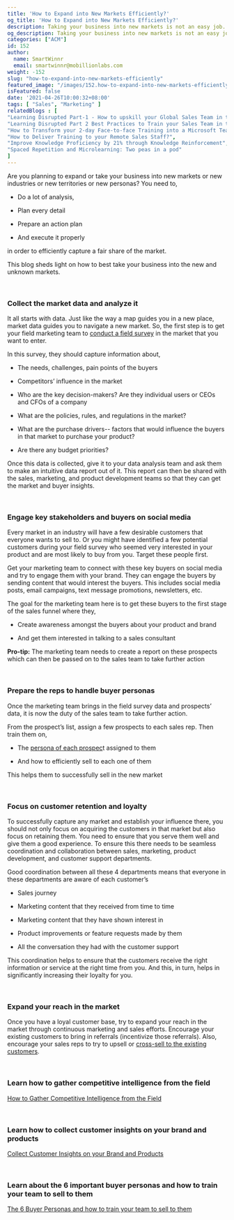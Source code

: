 ```yaml
---
title: 'How to Expand into New Markets Efficiently?'
og_title: 'How to Expand into New Markets Efficiently?'
description: Taking your business into new markets is not an easy job. It takes a lot of analysis, planning, and perfect execution. This blog sheds light on how you can efficiently enter new markets or industries
og_description: Taking your business into new markets is not an easy job. It takes a lot of analysis, planning, and perfect execution. This blog sheds light on how you can efficiently enter new markets or industries
categories: ["ACM"]
id: 152
author:
  name: SmartWinnr
  email: smartwinnr@mobillionlabs.com
weight: -152
slug: "how-to-expand-into-new-markets-efficiently"
featured_image: "/images/152.how-to-expand-into-new-markets-efficiently.jpeg"
isFeatured: false
date: '2021-04-26T10:00:32+08:00'
tags: [ "Sales", "Marketing" ]
relatedBlogs : [
"Learning Disrupted Part-1 - How to upskill your Global Sales Team in this Post Pandemic Virtual Environment",
"Learning Disrupted Part 2 Best Practices to Train your Sales Team in this Post-pandemic Virtual World",
"How to Transform your 2-day Face-to-face Training into a Microsoft Teams Virtual Training?",
"How to Deliver Training to your Remote Sales Staff?",
"Improve Knowledge Proficiency by 21% through Knowledge Reinforcement",
"Spaced Repetition and Microlearning: Two peas in a pod"
]
---
```


Are you planning to expand or take your business into new markets or new industries or new territories or new personas? You need to,

-   Do a lot of analysis,
    
-   Plan every detail
    
-   Prepare an action plan
    
-   And execute it properly
    

in order to efficiently capture a fair share of the market.

  

This blog sheds light on how to best take your business into the new and unknown markets.

<br>

### **Collect the market data and analyze it**

It all starts with data. Just like the way a map guides you in a new place, market data guides you to navigate a new market. So, the first step is to get your field marketing team to [conduct a field survey](https://www.smartwinnr.com/post/how-to-gather-competitive-intelligence-from-the-field/) in the market that you want to enter.

  

In this survey, they should capture information about,

-   The needs, challenges, pain points of the buyers
    
-   Competitors’ influence in the market
    
-   Who are the key decision-makers? Are they individual users or CEOs and CFOs of a company
    
-   What are the policies, rules, and regulations in the market?
    
-   What are the purchase drivers-- factors that would influence the buyers in that market to purchase your product?
    
-   Are there any budget priorities?
    

  

Once this data is collected, give it to your data analysis team and ask them to make an intuitive data report out of it. This report can then be shared with the sales, marketing, and product development teams so that they can get the market and buyer insights.

<br>

### **Engage key stakeholders and buyers on social media**

Every market in an industry will have a few desirable customers that everyone wants to sell to. Or you might have identified a few potential customers during your field survey who seemed very interested in your product and are most likely to buy from you. Target these people first.

  

Get your marketing team to connect with these key buyers on social media and try to engage them with your brand. They can engage the buyers by sending content that would interest the buyers. This includes social media posts, email campaigns, text message promotions, newsletters, etc.

  

The goal for the marketing team here is to get these buyers to the first stage of the sales funnel where they,

-   Create awareness amongst the buyers about your product and brand
    
-   And get them interested in talking to a sales consultant
    

<div class="ml_pro_tip ml-margin-bottom20">

**Pro-tip:** The marketing team needs to create a report on these prospects which can then be passed on to the sales team to take further action

</div>
<br>

### **Prepare the reps to handle buyer personas**

Once the marketing team brings in the field survey data and prospects’ data, it is now the duty of the sales team to take further action.

  

From the prospect’s list, assign a few prospects to each sales rep. Then train them on,

-   The [persona of each prospec](https://www.smartwinnr.com/post/6-buyer-personas-and-how-to-train-your-team-to-sell/)t assigned to them
    
-   And how to efficiently sell to each one of them
    

  

This helps them to successfully sell in the new market

<br>

### **Focus on customer retention and loyalty**

To successfully capture any market and establish your influence there, you should not only focus on acquiring the customers in that market but also focus on retaining them. You need to ensure that you serve them well and give them a good experience. To ensure this there needs to be seamless coordination and collaboration between sales, marketing, product development, and customer support departments.

  

Good coordination between all these 4 departments means that everyone in these departments are aware of each customer’s

-   Sales journey
    
-   Marketing content that they received from time to time
    
-   Marketing content that they have shown interest in
    
-   Product improvements or feature requests made by them
    
-   All the conversation they had with the customer support
    

  

This coordination helps to ensure that the customers receive the right information or service at the right time from you. And this, in turn, helps in significantly increasing their loyalty for you.

<br>

### **Expand your reach in the market**

Once you have a loyal customer base, try to expand your reach in the market through continuous marketing and sales efforts. Encourage your existing customers to bring in referrals (incentivize those referrals). Also, encourage your sales reps to try to upsell or [cross-sell to the existing customers](https://www.smartwinnr.com/post/tips-to-drive-cross-selling/).

 <br> 


### **Learn how to gather competitive intelligence from the field**

[How to Gather Competitive Intelligence from the Field](https://smartwinnr.com/post/how-to-gather-competitive-intelligence-from-the-field/)

<br>

### **Learn how to collect customer insights on your brand and products**

[Collect Customer Insights on your Brand and Products](https://smartwinnr.com/post/customers-feedback-survey-to-collect-customer-insights-on-your-brand-and-products/)

<br>

### **Learn about the 6 important buyer personas and how to train your team to sell to them**

[The 6 Buyer Personas and how to train your team to sell to them](https://smartwinnr.com/post/6-buyer-personas-and-how-to-train-your-team-to-sell/)